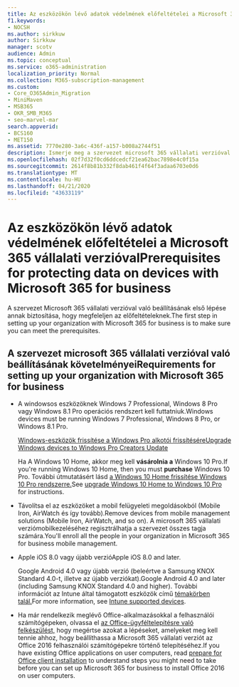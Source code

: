 ```yaml
---
title: Az eszközökön lévő adatok védelmének előfeltételei a Microsoft 365 vállalati verzióval
f1.keywords:
- NOCSH
ms.author: sirkkuw
author: Sirkkuw
manager: scotv
audience: Admin
ms.topic: conceptual
ms.service: o365-administration
localization_priority: Normal
ms.collection: M365-subscription-management
ms.custom:
- Core_O365Admin_Migration
- MiniMaven
- MSB365
- OKR_SMB_M365
- seo-marvel-mar
search.appverid:
- BCS160
- MET150
ms.assetid: 7770e280-3a6c-436f-a157-b008a2744f51
description: Ismerje meg a szervezet microsoft 365 vállalati verzióval történő beállításának és a munkahelyi adatok védelmének követelményeit a felhasználók eszközein.
ms.openlocfilehash: 02f7d32f0cd6ddcedcf21ea62bac7898e4c0f15a
ms.sourcegitcommit: 2614f8b81b332f8dab461f4f64f3adaa6703e0d6
ms.translationtype: MT
ms.contentlocale: hu-HU
ms.lasthandoff: 04/21/2020
ms.locfileid: "43633119"
---
```

# <a name="prerequisites-for-protecting-data-on-devices-with-microsoft-365-for-business"></a><span data-ttu-id="10484-103">Az eszközökön lévő adatok védelmének előfeltételei a Microsoft 365 vállalati verzióval</span><span class="sxs-lookup"><span data-stu-id="10484-103">Prerequisites for protecting data on devices with Microsoft 365 for business</span></span>

<span data-ttu-id="10484-104">A szervezet Microsoft 365 vállalati verzióval való beállításának első lépése annak biztosítása, hogy megfeleljen az előfeltételeknek.</span><span class="sxs-lookup"><span data-stu-id="10484-104">The first step in setting up your organization with Microsoft 365 for business is to make sure you can meet the prerequisites.</span></span>
  
## <a name="requirements-for-setting-up-your-organization-with-microsoft-365-for-business"></a><span data-ttu-id="10484-105">A szervezet microsoft 365 vállalati verzióval való beállításának követelményei</span><span class="sxs-lookup"><span data-stu-id="10484-105">Requirements for setting up your organization with Microsoft 365 for business</span></span>

- <span data-ttu-id="10484-106">A windowsos eszközöknek Windows 7 Professional, Windows 8 Pro vagy Windows 8.1 Pro operációs rendszert kell futtatniuk.</span><span class="sxs-lookup"><span data-stu-id="10484-106">Windows devices must be running Windows 7 Professional, Windows 8 Pro, or Windows 8.1 Pro.</span></span>
    
    [<span data-ttu-id="10484-107">Windows-eszközök frissítése a Windows Pro alkotói frissítésére</span><span class="sxs-lookup"><span data-stu-id="10484-107">Upgrade Windows devices to Windows Pro Creators Update</span></span>](upgrade-to-windows-pro-creators-update.md)
    
    <span data-ttu-id="10484-108">Ha A Windows 10 Home, akkor meg kell **vásárolnia a** Windows 10 Pro.</span><span class="sxs-lookup"><span data-stu-id="10484-108">If you're running Windows 10 Home, then you must **purchase** Windows  10 Pro.</span></span> <span data-ttu-id="10484-109">További útmutatásért lásd [a Windows 10 Home frissítése Windows 10 Pro rendszerre.](https://support.office.com/article/0aee10c1-4d34-43ee-a325-579c6c2df90e?ui=en-US&rs=en-US&ad=US)</span><span class="sxs-lookup"><span data-stu-id="10484-109">See [upgrade Windows 10 Home to Windows 10 Pro](https://support.office.com/article/0aee10c1-4d34-43ee-a325-579c6c2df90e?ui=en-US&rs=en-US&ad=US) for instructions.</span></span> 
    
- <span data-ttu-id="10484-110">Távolítsa el az eszközöket a mobil felügyeleti megoldásokból (Mobile Iron, AirWatch és így tovább).</span><span class="sxs-lookup"><span data-stu-id="10484-110">Remove devices from mobile management solutions (Mobile Iron, AirWatch, and so on).</span></span> <span data-ttu-id="10484-111">A microsoft 365 vállalati verziómobilkezeléséhez regisztrálhatja a szervezet összes tagja számára.</span><span class="sxs-lookup"><span data-stu-id="10484-111">You'll enroll all the people in your organization in Microsoft 365 for business mobile management.</span></span>
    
- <span data-ttu-id="10484-112">Apple iOS 8.0 vagy újabb verzió</span><span class="sxs-lookup"><span data-stu-id="10484-112">Apple iOS 8.0 and later.</span></span>
    
    <span data-ttu-id="10484-113">Google Android 4.0 vagy újabb verzió (beleértve a Samsung KNOX Standard 4.0-t, illetve az újabb verziókat).</span><span class="sxs-lookup"><span data-stu-id="10484-113">Google Android 4.0 and later (including Samsung KNOX Standard 4.0 and higher).</span></span> <span data-ttu-id="10484-114">További információt az Intune által támogatott eszközök című [témakörben talál.](https://go.microsoft.com/fwlink/p/?linkid=852307)</span><span class="sxs-lookup"><span data-stu-id="10484-114">For more information, see [Intune supported devices](https://go.microsoft.com/fwlink/p/?linkid=852307).</span></span>
    
- <span data-ttu-id="10484-115">Ha már rendelkezik meglévő Office-alkalmazásokkal a felhasználói számítógépeken, olvassa el [az Office-ügyféltelepítésre való felkészülést,](prepare-for-office-client-deployment.md) hogy megértse azokat a lépéseket, amelyeket meg kell tennie ahhoz, hogy beállíthassa a Microsoft 365 vállalati verziót az Office 2016 felhasználói számítógépekre történő telepítéséhez.</span><span class="sxs-lookup"><span data-stu-id="10484-115">If you have existing Office applications on user computers, read [prepare for Office client installation](prepare-for-office-client-deployment.md) to understand steps you might need to take before you can set up Microsoft 365 for business to install Office 2016 on user computers.</span></span> 
